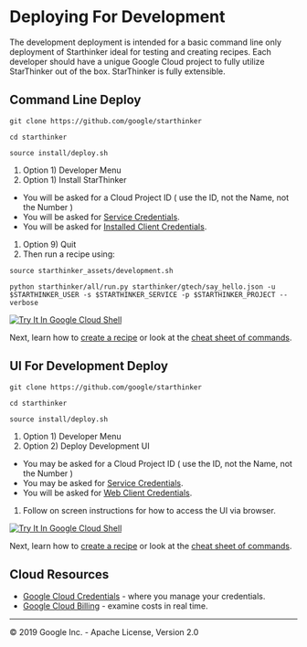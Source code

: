 # Deploying For Development

The development deployment is intended for a basic command line only deployment of Starthinker ideal
for testing and creating recipes.  Each developer should have a unigue Google Cloud project to fully
utilize StarThinker out of the box.  StarThinker is fully extensible.

## Command Line Deploy
```
git clone https://github.com/google/starthinker
```
```
cd starthinker
```
```
source install/deploy.sh 
```

1. Option 1) Developer Menu
1. Option 1) Install StarThinker
  - You will be asked for a Cloud Project ID ( use the ID, not the Name, not the Number )
  - You will be asked for [Service Credentials](cloud_service.md).
  - You will be asked for [Installed Client Credentials](cloud_client_installed.md).
1. Option 9) Quit
1. Then run a recipe using:
```
source starthinker_assets/development.sh
```
```
python starthinker/all/run.py starthinker/gtech/say_hello.json -u $STARTHINKER_USER -s $STARTHINKER_SERVICE -p $STARTHINKER_PROJECT --verbose 
```

[![Try It In Google Cloud Shell](http://gstatic.com/cloudssh/images/open-btn.svg)](https://console.cloud.google.com/cloudshell/editor?cloudshell_git_repo=https%3A%2F%2Fgithub.com%2Fgoogle%2Fstarthinker&cloudshell_tutorial=README.md)

Next, learn how to [create a recipe](../starthinker/gtech/README.md) or look at the [cheat sheet of commands](cheat_sheet.md). 

## UI For Development Deploy

```
git clone https://github.com/google/starthinker
```
```
cd starthinker
```
```
source install/deploy.sh 
```

1. Option 1) Developer Menu
1. Option 2) Deploy Development UI
  - You may be asked for a Cloud Project ID ( use the ID, not the Name, not the Number )
  - You may be asked for [Service Credentials](cloud_service.md).
  - You will be asked for [Web Client Credentials](cloud_client_web.md).
1. Follow on screen instructions for how to access the UI via browser.


[![Try It In Google Cloud Shell](http://gstatic.com/cloudssh/images/open-btn.svg)](https://console.cloud.google.com/cloudshell/editor?cloudshell_git_repo=https%3A%2F%2Fgithub.com%2Fgoogle%2Fstarthinker&cloudshell_tutorial=tutorials/deploy_developer.md)

Next, learn how to [create a recipe](../starthinker/gtech/README.md) or look at the [cheat sheet of commands](cheat_sheet.md). 

## Cloud Resources

  - [Google Cloud Credentials](https://pantheon.corp.google.com/apis/credentials) - where you manage your credentials.
  - [Google Cloud Billing](https://pantheon.corp.google.com/billing/linkedaccount) - examine costs in real time.


---
&copy; 2019 Google Inc. - Apache License, Version 2.0
